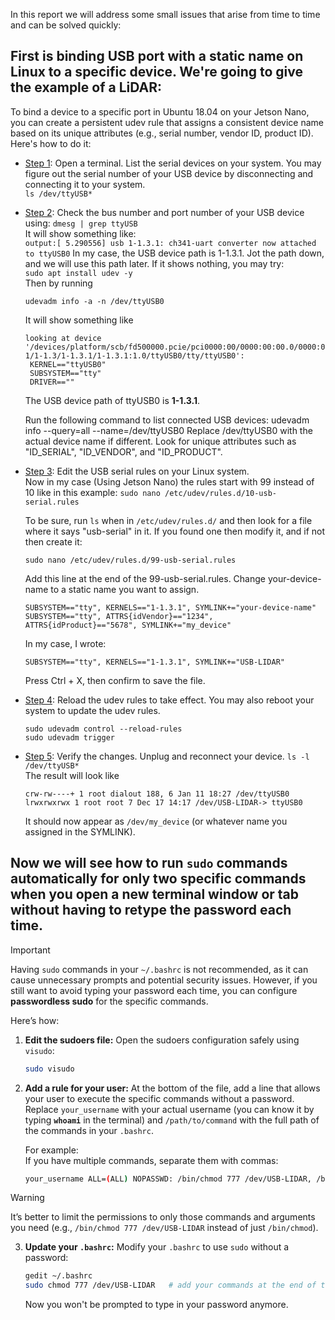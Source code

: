 In this report we will address some small issues that arise from time to time and can be solved quickly:

## First is binding USB port with a static name on Linux to a specific device. We're going to give the example of a LiDAR:

To bind a device to a specific port in Ubuntu 18.04 on your Jetson Nano, you can create a persistent udev rule that assigns a consistent device name based on its unique attributes (e.g., serial number, vendor ID, product ID). Here's how to do it:

  - <ins>Step 1</ins>: Open a terminal. List the serial devices on your system. You may figure out the serial number of your USB device by disconnecting and connecting it to your system.<br>
    `ls /dev/ttyUSB*`

  - <ins>Step 2</ins>: Check the bus number and port number of your USB device using: `dmesg | grep ttyUSB`<br>
    It will show something like:<br>
    `output:[ 5.290556] usb 1-1.3.1: ch341-uart converter now attached to ttyUSB0`
    In my case, the USB device path is 1-1.3.1. Jot the path down, and we will use this path later. If it shows nothing, you may try:<br>
    `sudo apt install udev -y`<br>
    Then by running<br>
    
    `udevadm info -a -n /dev/ttyUSB0`
    
    It will show something like<br>
    
     ```
     looking at device '/devices/platform/scb/fd500000.pcie/pci0000:00/0000:00:00.0/0000:01:00.0/usb1/1-1/1-1.3/1-1.3.1/1-1.3.1:1.0/ttyUSB0/tty/ttyUSB0':
      KERNEL=="ttyUSB0"
      SUBSYSTEM=="tty"
      DRIVER==""
     ```
    
    The USB device path of ttyUSB0 is **1-1.3.1**.

    Run the following command to list connected USB devices:
    udevadm info --query=all --name=/dev/ttyUSB0
    Replace /dev/ttyUSB0 with the actual device name if different.
    Look for unique attributes such as "ID_SERIAL", "ID_VENDOR", and "ID_PRODUCT".
    
  - <ins>Step 3</ins>: Edit the USB serial rules on your Linux system.<br>
    Now in my case (Using Jetson Nano) the rules start with 99 instead of 10 like in this example: `sudo nano /etc/udev/rules.d/10-usb-serial.rules`<br>

    To be sure, run `ls` when in `/etc/udev/rules.d/` and then look for a file where it says "usb-serial" in it. If you found one then modify it, and if not then create it:
    
    `sudo nano /etc/udev/rules.d/99-usb-serial.rules`

    Add this line at the end of the 99-usb-serial.rules. Change your-device-name to a static name you want to assign.
    
    `SUBSYSTEM=="tty", KERNELS=="1-1.3.1", SYMLINK+="your-device-name"`
    `SUBSYSTEM=="tty", ATTRS{idVendor}=="1234", ATTRS{idProduct}=="5678", SYMLINK+="my_device"`

    In my case, I wrote:
    
    `SUBSYSTEM=="tty", KERNELS=="1-1.3.1", SYMLINK+="USB-LIDAR"` <br>
    
    Press Ctrl + X, then confirm to save the file.
    
  - <ins>Step 4</ins>: Reload the udev rules to take effect. You may also reboot your system to update the udev rules.
    ```
    sudo udevadm control --reload-rules
    sudo udevadm trigger
    ```

  - <ins>Step 5</ins>: Verify the changes. Unplug and reconnect your device.
    `ls -l /dev/ttyUSB*`<br>
    The result will look like
    ```
    crw-rw----+ 1 root dialout 188, 6 Jan 11 18:27 /dev/ttyUSB0
    lrwxrwxrwx 1 root root 7 Dec 17 14:17 /dev/USB-LIDAR-> ttyUSB0
    ```
    It should now appear as `/dev/my_device` (or whatever name you assigned in the SYMLINK).

## Now we will see how to run `sudo` commands automatically for only two specific commands when you open a new terminal window or tab without having to retype the password each time.<br>
> [!IMPORTANT]
> Having `sudo` commands in your `~/.bashrc` is not recommended, as it can cause unnecessary prompts and potential security issues. However, if you still want to avoid typing your password each time, you can configure **passwordless sudo** for the specific commands.

Here’s how:

1. **Edit the sudoers file:**
   Open the sudoers configuration safely using `visudo`:
   ```bash
   sudo visudo
   ```

2. **Add a rule for your user:**
   At the bottom of the file, add a line that allows your user to execute the specific commands without a password. Replace `your_username` with your actual username (you can know it by typing **`whoami`** in the terminal) and `/path/to/command` with the full path of the commands in your `.bashrc`.

   For example:<br>
   If you have multiple commands, separate them with commas:<br>
   ```bash
   your_username ALL=(ALL) NOPASSWD: /bin/chmod 777 /dev/USB-LIDAR, /bin/chmod 777 /dev/ttyUSB*
   ```
> [!Warning]
> It’s better to limit the permissions to only those commands and arguments you need (e.g., `/bin/chmod 777 /dev/USB-LIDAR` instead of just `/bin/chmod`).

3. **Update your `.bashrc`:**
   Modify your `.bashrc` to use `sudo` without a password:
   ```bash
   gedit ~/.bashrc
   sudo chmod 777 /dev/USB-LIDAR   # add your commands at the end of the file
   ```
   Now you won't be prompted to type in your password anymore.
